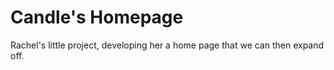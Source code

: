 # Candle's Homepage

Rachel's little project, developing her a home page that we can then expand off.
